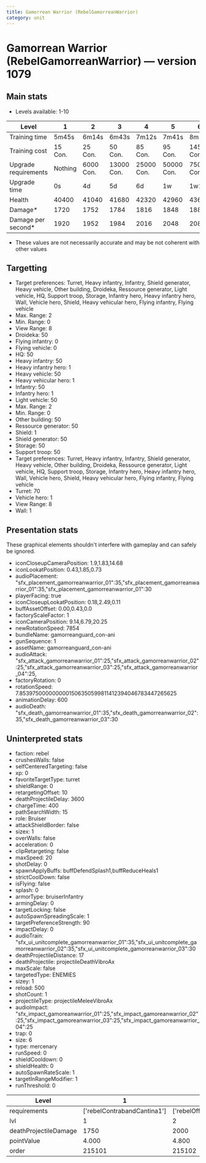 ```yaml
---
title: Gamorrean Warrior (RebelGamorreanWarrior)
category: unit
---
```


# Gamorrean Warrior (RebelGamorreanWarrior) — version 1079

## Main stats

  * Levels available: 1-10

|Level               |1      |2        |3         |4         |5         |6         |7         |8          |9          |10         |
|--------------------|-------|---------|----------|----------|----------|----------|----------|-----------|-----------|-----------|
|Training time       |5m45s  |6m14s    |6m43s     |7m12s     |7m41s     |8m10s     |8m39s     |9m8s       |9m37s      |10m        |
|Training cost       |15 Con.|25 Con.  |50 Con.   |85 Con.   |95 Con.   |145 Con.  |190 Con.  |265 Con.   |360 Con.   |720 Con.   |
|Upgrade requirements|Nothing|6000 Con.|13000 Con.|25000 Con.|50000 Con.|75000 Con.|85000 Con.|135000 Con.|140000 Con.|190000 Con.|
|Upgrade time        |0s     |4d       |5d        |6d        |1w        |1w1d      |1w2d      |1w3d       |1w4d       |1w5d       |
|Health              |40400  |41040    |41680     |42320     |42960     |43600     |45520     |46800      |48080      |50000      |
|Damage*             |1720   |1752     |1784      |1816      |1848      |1880      |1976      |2040       |2104       |2200       |
|Damage per second*  |1920   |1952     |1984      |2016      |2048      |2080      |2176      |2240       |2304       |2400       |

* These values are not necessarily accurate and may be not coherent with other values

## Targetting

  * Target preferences: Turret, Heavy infantry, Infantry, Shield generator, Heavy vehicle, Other building, Droideka, Ressource generator, Light vehicle, HQ, Support troop, Storage, Infantry hero, Heavy infantry hero, Wall, Vehicle hero, Shield, Heavy vehicular hero, Flying infantry, Flying vehicle
  * Max. Range: 2
  * Min. Range: 0
  * View Range: 8
  * Droideka: 50
  * Flying infantry: 0
  * Flying vehicle: 0
  * HQ: 50
  * Heavy infantry: 50
  * Heavy infantry hero: 1
  * Heavy vehicle: 50
  * Heavy vehicular hero: 1
  * Infantry: 50
  * Infantry hero: 1
  * Light vehicle: 50
  * Max. Range: 2
  * Min. Range: 0
  * Other building: 50
  * Ressource generator: 50
  * Shield: 1
  * Shield generator: 50
  * Storage: 50
  * Support troop: 50
  * Target preferences: Turret, Heavy infantry, Infantry, Shield generator, Heavy vehicle, Other building, Droideka, Ressource generator, Light vehicle, HQ, Support troop, Storage, Infantry hero, Heavy infantry hero, Wall, Vehicle hero, Shield, Heavy vehicular hero, Flying infantry, Flying vehicle
  * Turret: 70
  * Vehicle hero: 1
  * View Range: 8
  * Wall: 1

## Presentation stats

These graphical elements shouldn't interfere with gameplay and can safely be ignored.

  * iconCloseupCameraPosition: 1.9,1.83,14.68
  * iconLookatPosition: 0.43,1.85,0.73
  * audioPlacement: "sfx_placement_gamorreanwarrior_01":35,"sfx_placement_gamorreanwarrior_01":35,"sfx_placement_gamorreanwarrior_01":30
  * playerFacing: true
  * iconCloseupLookatPosition: 0.18,2.49,0.11
  * buffAssetOffset: 0.00,0.43,0.0
  * factoryScaleFactor: 1
  * iconCameraPosition: 9.14,6.79,20.25
  * newRotationSpeed: 7854
  * bundleName: gamorreanguard_con-ani
  * gunSequence: 1
  * assetName: gamorreanguard_con-ani
  * audioAttack: "sfx_attack_gamorreanwarrior_01":25,"sfx_attack_gamorreanwarrior_02":25,"sfx_attack_gamorreanwarrior_03":25,"sfx_attack_gamorreanwarrior_04":25,
  * factoryRotation: 0
  * rotationSpeed: 7.8539750000000001506350599811412394046783447265625
  * animationDelay: 600
  * audioDeath: "sfx_death_gamorreanwarrior_01":35,"sfx_death_gamorreanwarrior_02":35,"sfx_death_gamorreanwarrior_03":30

## Uninterpreted stats

  * faction: rebel
  * crushesWalls: false
  * selfCenteredTargeting: false
  * xp: 0
  * favoriteTargetType: turret
  * shieldRange: 0
  * retargetingOffset: 10
  * deathProjectileDelay: 3600
  * chargeTime: 400
  * pathSearchWidth: 15
  * role: Bruiser
  * attackShieldBorder: false
  * sizex: 1
  * overWalls: false
  * acceleration: 0
  * clipRetargeting: false
  * maxSpeed: 20
  * shotDelay: 0
  * spawnApplyBuffs: buffDefendSplash1,buffReduceHeals1
  * strictCoolDown: false
  * isFlying: false
  * splash: 0
  * armorType: bruiserInfantry
  * armingDelay: 0
  * targetLocking: false
  * autoSpawnSpreadingScale: 1
  * targetPreferenceStrength: 90
  * impactDelay: 0
  * audioTrain: "sfx_ui_unitcomplete_gamorreanwarrior_01":35,"sfx_ui_unitcomplete_gamorreanwarrior_02":35,"sfx_ui_unitcomplete_gamorreanwarrior_03":30
  * deathProjectileDistance: 17
  * deathProjectile: projectileDeathVibroAx
  * maxScale: false
  * targetedType: ENEMIES
  * sizey: 1
  * reload: 500
  * shotCount: 1
  * projectileType: projectileMeleeVibroAx
  * audioImpact: "sfx_impact_gamoreanwarrior_01":25,"sfx_impact_gamoreanwarrior_02":25,"sfx_impact_gamoreanwarrior_03":25,"sfx_impact_gamoreanwarrior_04":25
  * trap: 0
  * size: 6
  * type: mercenary
  * runSpeed: 0
  * shieldCooldown: 0
  * shieldHealth: 0
  * autoSpawnRateScale: 1
  * targetInRangeModifier: 1
  * runThreshold: 0

|Level                |1                          |2                   |3                   |4                   |5                   |6                   |7                   |8                   |9                   |10                   |
|---------------------|---------------------------|--------------------|--------------------|--------------------|--------------------|--------------------|--------------------|--------------------|--------------------|---------------------|
|requirements         |['rebelContrabandCantina1']|['rebelOffenseLab2']|['rebelOffenseLab3']|['rebelOffenseLab4']|['rebelOffenseLab5']|['rebelOffenseLab6']|['rebelOffenseLab7']|['rebelOffenseLab8']|['rebelOffenseLab9']|['rebelOffenseLab10']|
|lvl                  |1                          |2                   |3                   |4                   |5                   |6                   |7                   |8                   |9                   |10                   |
|deathProjectileDamage|1750                       |2000                |2250                |2500                |2750                |3000                |3250                |3500                |3750                |4000                 |
|pointValue           |4.000                      |4.800               |5.600               |6.400               |7.200               |8.000               |8.800               |9.600               |10.400              |12.000               |
|order                |215101                     |215102              |215103              |215104              |215105              |215106              |215107              |215108              |215109              |215110               |


